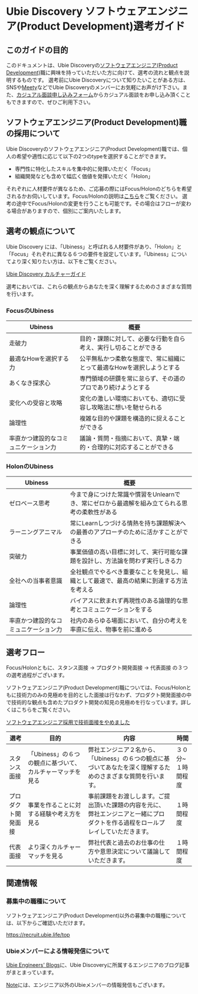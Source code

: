 # Ubie Discovery ソフトウェアエンジニア(Product Development)選考ガイド

## このガイドの目的

このドキュメントは、Ubie Discoveryの[ソフトウェアエンジニア(Product Development)](https://recruit.ubie.life/jd_dev/eng_prod)職に興味を持っていただいた方に向けて、選考の流れと観点を説明するものです。
選考前にUbie Discoveryについて知りたいことがある方は、SNSや[Meety](https://meety.net/articles/t2--w-3hpw-a4shi)などでUbie Discoveryのメンバーにお気軽にお声がけ下さい。また、[カジュアル面談申し込みフォーム](https://recruit.ubie.life/casual-meeting-form)からカジュアル面談をお申し込み頂くこともできますので、ぜひご利用下さい。

## ソフトウェアエンジニア(Product Development)職の採用について

Ubie Discoveryのソフトウェアエンジニア(Product Development)職では、個人の希望や適性に応じて以下の2つのtypeを選択することができます。

* 専門性に特化したスキルを集中的に発揮いただく「Focus」
* 組織開発なども含めて幅広く価値を発揮いただく「Holon」

それぞれに人材要件が異なるため、ご応募の際にはFocus/Holonのどちらを希望されるかお伺いしています。Focus/Holonの説明は[こちら](https://docs.google.com/presentation/d/1p4AIwY77aydhWeBYiR29TqEuK5KRTSzQERczECsCjEA/)をご覧ください。
選考の途中でFocus/Holonの変更を行うことも可能です。その場合はフローが変わる場合がありますので、個別にご案内いたします。

## 選考の観点について

Ubie Discovery には、「Ubiness」と呼ばれる人材要件があり、「Holon」と「Focus」それぞれに異なる６つの要件を設定しています。「Ubiness」についてより深く知りたい方は、以下をご覧ください。

[Ubie Discovery カルチャーガイド](https://www.notion.so/ubie/Ubie-Discovery-3cc3b2222c79405a8c20d5a2415ab0e2)

選考においては、これらの観点からあなたを深く理解するためのさまざまな質問を行います。

### FocusのUbiness

| Ubiness| 概要|
| ----------------------- | -----------------------  |
走破力| 目的・課題に対して、必要な行動を自ら考え、実行し切ることができる|
最適なHowを選択する力| 公平無私かつ柔軟な態度で、常に組織にとって最適なHowを選択しようとする|
あくなき探求心| 専門領域の研鑽を常に怠らず、その道のプロであり続けようとする|
変化への受容と攻略| 変化の激しい環境においても、適切に受容し攻略法に想いを馳せられる|
論理性| 複雑な目的や課題を構造的に捉えることができる|
率直かつ建設的なコミュニケーション力| 議論・質問・指摘において、真摯・端的・合理的に対応することができる|

### HolonのUbiness

| Ubiness| 概要|
| ----------------------- | -----------------------  |
ゼロベース思考| 今まで身につけた常識や慣習をUnlearnでき、常にゼロから最適解を組み立てられる思考の柔軟性がある| 
ラーニングアニマル| 常にLearnしつづける情熱を持ち課題解決への最善のアプローチのために活かすことができる| 
突破力| 事業価値の高い目標に対して、実行可能な課題を設計し、方法論を問わず実行しきる力
全社への当事者意識| 全社観点でやるべき重要なことを発見し、組織として最速で、最高の結果に到達する方法を考える| 
論理性| バイアスに飲まれず再現性のある論理的な思考とコミュニケーションをする| 
率直かつ建設的なコミュニケーション力| 社内のあらゆる場面において、自分の考えを率直に伝え、物事を前に進める| 

## 選考フロー

Focus/Holonともに、スタンス面接 -> プロダクト開発面接 -> 代表面接 の３つの選考過程がございます。

ソフトウェアエンジニア(Product Development)職については、Focus/Holonともに技術力のみの見極めを目的とした面接は行なわず、プロダクト開発面接の中で技術的な観点も含めたプロダクト開発の知見の見極めを行なっています。詳しくはこちらをご覧ください。

[ソフトウェアエンジニア採用で技術面接をやめました](https://note.com/sys1yagi/n/n60d491d7ea58)

選考 | 目的 | 内容| 時間|
| ----------------------- | -----------------------  | ----------------------- | -----------------------  |
スタンス面接|「Ubiness」の６つの観点に基づいて、カルチャーマッチを見る|弊社エンジニア２名から、「Ubiness」の６つの観点に基づいてあなたを深く理解するためのさまざまな質問を行います。|３０分~１時間程度|
プロダクト開発面接|事業を作ることに対する経験や考え方を見る|事前課題をお渡しします。ご提出頂いた課題の内容を元に、弊社エンジニアと一緒にプロダクトを作る過程をロールプレイしていただきます。|１時間程度|
代表面接| より深くカルチャーマッチを見る| 弊社代表と過去のお仕事の仕方や意思決定について議論していただきます。|１時間程度|

## 関連情報

### 募集中の職種について

ソフトウェアエンジニア(Product Development)以外の募集中の職種については、以下からご確認いただけます。

https://recruit.ubie.life/top

### Ubieメンバーによる情報発信について

[Ubie Engineers' Blogs](https://blog.ubie.tech/)に、Ubie Discoveryに所属するエンジニアのブログ記事がまとまっています。

[Note](https://note.com/ubie/m/me260d3df472a)には、エンジニア以外のUbieメンバーの情報発信もございます。
